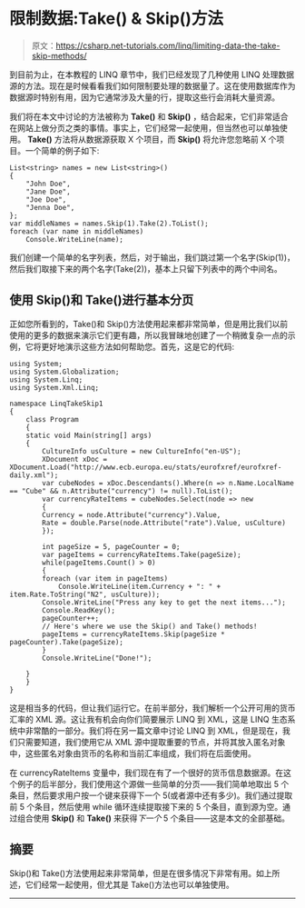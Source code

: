 # 限制数据:Take() & Skip()方法

> 原文：<https://csharp.net-tutorials.com/linq/limiting-data-the-take-skip-methods/>

到目前为止，在本教程的 LINQ 章节中，我们已经发现了几种使用 LINQ 处理数据源的方法。现在是时候看看我们如何限制要处理的数据量了。这在使用数据库作为数据源时特别有用，因为它通常涉及大量的行，提取这些行会消耗大量资源。

我们将在本文中讨论的方法被称为 **Take()** 和 **Skip()** ，结合起来，它们非常适合在网站上做分页之类的事情。事实上，它们经常一起使用，但当然也可以单独使用。 **Take()** 方法将从数据源获取 X 个项目，而 **Skip()** 将允许您忽略前 X 个项目。一个简单的例子如下:

```
List<string> names = new List<string>()
{
    "John Doe",
    "Jane Doe",
    "Joe Doe",
    "Jenna Doe",
};
var middleNames = names.Skip(1).Take(2).ToList();
foreach (var name in middleNames)
    Console.WriteLine(name);
```

我们创建一个简单的名字列表，然后，对于输出，我们跳过第一个名字(Skip(1))，然后我们取接下来的两个名字(Take(2))，基本上只留下列表中的两个中间名。

## 使用 Skip()和 Take()进行基本分页

正如您所看到的，Take()和 Skip()方法使用起来都非常简单，但是用比我们以前使用的更多的数据来演示它们更有趣，所以我冒昧地创建了一个稍微复杂一点的示例，它将更好地演示这些方法如何帮助您。首先，这是它的代码:

<input type="hidden" name="IL_IN_ARTICLE">

```
using System;
using System.Globalization;
using System.Linq;
using System.Xml.Linq;

namespace LinqTakeSkip1
{
    class Program
    {
    static void Main(string[] args)
    {
        CultureInfo usCulture = new CultureInfo("en-US");
        XDocument xDoc = XDocument.Load("http://www.ecb.europa.eu/stats/eurofxref/eurofxref-daily.xml");
        var cubeNodes = xDoc.Descendants().Where(n => n.Name.LocalName == "Cube" && n.Attribute("currency") != null).ToList();
        var currencyRateItems = cubeNodes.Select(node => new
        {
        Currency = node.Attribute("currency").Value,
        Rate = double.Parse(node.Attribute("rate").Value, usCulture)
        });

        int pageSize = 5, pageCounter = 0;
        var pageItems = currencyRateItems.Take(pageSize);
        while(pageItems.Count() > 0)
        {
        foreach (var item in pageItems)
            Console.WriteLine(item.Currency + ": " + item.Rate.ToString("N2", usCulture));
        Console.WriteLine("Press any key to get the next items...");
        Console.ReadKey();
        pageCounter++;
        // Here's where we use the Skip() and Take() methods!
        pageItems = currencyRateItems.Skip(pageSize * pageCounter).Take(pageSize);
        }
        Console.WriteLine("Done!");

    }
    }
}
```

这是相当多的代码，但让我们运行它。在前半部分，我们解析一个公开可用的货币汇率的 XML 源。这让我有机会向你们简要展示 LINQ 到 XML，这是 LINQ 生态系统中非常酷的一部分。我们将在另一篇文章中讨论 LINQ 到 XML，但是现在，我们只需要知道，我们使用它从 XML 源中提取重要的节点，并将其放入匿名对象中，这些匿名对象由货币的名称和当前汇率组成，我们将在后面使用。

在 currencyRateItems 变量中，我们现在有了一个很好的货币信息数据源。在这个例子的后半部分，我们使用这个源做一些简单的分页——我们简单地取出 5 个条目，然后要求用户按一个键来获得下一个 5(或者源中还有多少)。我们通过提取前 5 个条目，然后使用 while 循环连续提取接下来的 5 个条目，直到源为空。通过组合使用 **Skip()** 和 **Take()** 来获得*下一个* 5 个条目——这是本文的全部基础。

## 摘要

Skip()和 Take()方法使用起来非常简单，但是在很多情况下非常有用。如上所述，它们经常一起使用，但尤其是 Take()方法也可以单独使用。

* * *
